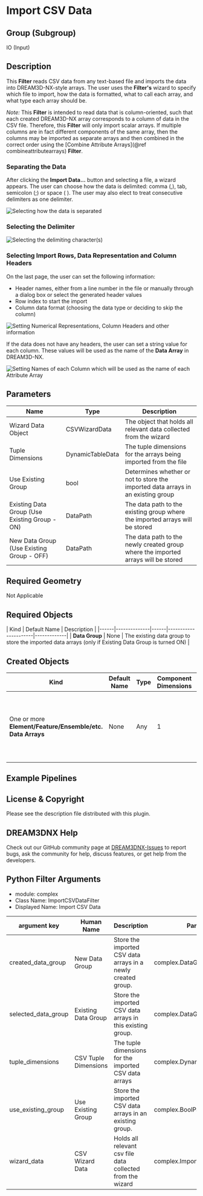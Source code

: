 # Import CSV Data 

## Group (Subgroup) ##

IO (Input)

## Description ##

This **Filter** reads CSV data from any text-based file and imports the data into DREAM3D-NX-style arrays.  The user uses the **Filter's** wizard to specify which file to import, how the data is formatted, what to call each array, and what type each array should be.

*Note:* This **Filter** is intended to read data that is column-oriented, such that each created DREAM3D-NX array corresponds to a column of data in the CSV file. Therefore, this **Filter** will only import scalar arrays. If multiple columns are in fact different components of the same array, then the columns may be imported as separate arrays and then combined in the correct order using the [Combine Attribute Arrays](@ref combineattributearrays) **Filter**.

### Separating the Data ###

After clicking the **Import Data...** button and selecting a file, a wizard appears. The user can choose how the data is delimited: comma (,), tab, semicolon (;) or space ( ). The user may also elect to treat consecutive delimiters as one delimiter.

![Selecting how the data is separated](Images/Import_CSV_1.png)

### Selecting the Delimiter ###

![Selecting the delimiting character(s)](Images/Import_CSV_2.png)

### Selecting Import Rows, Data Representation and Column Headers ###

On the last page, the user can set the following information:

+ Header names, either from a line number in the file or manually through a dialog box or select the generated header values
+ Row index to start the import
+ Column data format (choosing the data type or deciding to skip the column)


![Setting Numerical Representations, Column Headers and other information](Images/Import_CSV_3.png)


If the data does not have any headers, the user can set a string value for each column. These values will be used as the name of the **Data Array** in DREAM3D-NX.

![Setting Names of each Column which will be used as the name of each **Attribute Array** ](Images/Import_CSV_4.png)

## Parameters ##

| Name | Type | Description |
|------|------|-------------|
| Wizard Data Object | CSVWizardData | The object that holds all relevant data collected from the wizard |
| Tuple Dimensions | DynamicTableData | The tuple dimensions for the arrays being imported from the file |
| Use Existing Group | bool | Determines whether or not to store the imported data arrays in an existing group |
| Existing Data Group (Use Existing Group - ON) | DataPath | The data path to the existing group where the imported arrays will be stored |
| New Data Group (Use Existing Group - OFF) | DataPath | The data path to the newly created group where the imported arrays will be stored |

## Required Geometry ##

Not Applicable

## Required Objects ##

| Kind | Default Name | Description |
|------|--------------|------|----------------------|-------------|
| **Data Group** | None | The existing data group to store the imported data arrays (only if Existing Data Group is turned ON) |

## Created Objects ##

| Kind | Default Name | Type | Component Dimensions | Description |
|------|--------------|------|----------------------|-------------|
| One or more **Element/Feature/Ensemble/etc. Data Arrays** | None | Any | 1 | One or more arrays that are created due to importing CSV data via the wizard |

## Example Pipelines ##


## License & Copyright ##

Please see the description file distributed with this plugin.

## DREAM3DNX Help

Check out our GitHub community page at [DREAM3DNX-Issues](https://github.com/BlueQuartzSoftware/DREAM3DNX-Issues) to report bugs, ask the community for help, discuss features, or get help from the developers.

## Python Filter Arguments

+ module: complex
+ Class Name: ImportCSVDataFilter
+ Displayed Name: Import CSV Data

| argument key | Human Name | Description | Parameter Type |
|--------------|------------|-------------|----------------|
| created_data_group | New Data Group | Store the imported CSV data arrays in a newly created group. | complex.DataGroupCreationParameter |
| selected_data_group | Existing Data Group | Store the imported CSV data arrays in this existing group. | complex.DataGroupSelectionParameter |
| tuple_dimensions | CSV Tuple Dimensions | The tuple dimensions for the imported CSV data arrays | complex.DynamicTableParameter |
| use_existing_group | Use Existing Group | Store the imported CSV data arrays in an existing group. | complex.BoolParameter |
| wizard_data | CSV Wizard Data | Holds all relevant csv file data collected from the wizard | complex.ImportCSVDataParameter |

